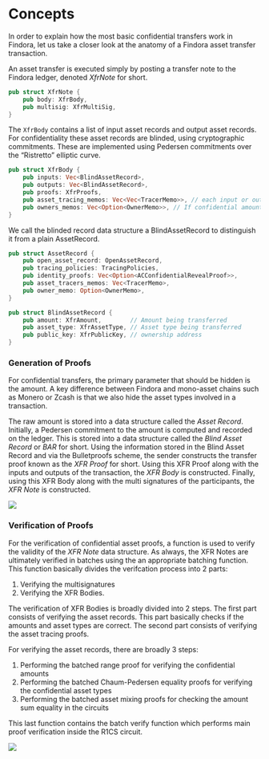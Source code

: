 # Concepts

In order to explain how the most basic confidential transfers work in Findora, let us take a closer look at the anatomy of a Findora asset transfer transaction.

An asset transfer is executed simply by posting a transfer note to the Findora ledger, denoted *XfrNote* for short.

```rust
pub struct XfrNote {
    pub body: XfrBody,
    pub multisig: XfrMultiSig,
}
```

The `XfrBody` contains a list of input asset records and output asset records. For confidentiality these asset records are blinded, using cryptographic commitments. These are implemented using Pedersen commitments over the “Ristretto” elliptic curve.
```rust
pub struct XfrBody {
    pub inputs: Vec<BlindAssetRecord>,
    pub outputs: Vec<BlindAssetRecord>,
    pub proofs: XfrProofs,
    pub asset_tracing_memos: Vec<Vec<TracerMemo>>, // each input or output can have a set of tracing memos
    pub owners_memos: Vec<Option<OwnerMemo>>, // If confidential amount or asset type, lock the amount and/or asset type to the public key in asset_record
}
```

We call the blinded record data structure a BlindAssetRecord to distinguish it from a plain AssetRecord.

```rust
pub struct AssetRecord {
    pub open_asset_record: OpenAssetRecord,
    pub tracing_policies: TracingPolicies,
    pub identity_proofs: Vec<Option<ACConfidentialRevealProof>>,
    pub asset_tracers_memos: Vec<TracerMemo>,
    pub owner_memo: Option<OwnerMemo>,
}
```

```rust
pub struct BlindAssetRecord {
    pub amount: XfrAmount,        // Amount being transferred
    pub asset_type: XfrAssetType, // Asset type being transferred
    pub public_key: XfrPublicKey, // ownership address
}
``` 

### Generation of Proofs

For confidential transfers, the primary parameter that should be hidden is the amount. A key difference between Findora and mono-asset chains such as Monero or Zcash is that we also hide the asset types involved in a transaction.

The raw amount is stored into a data structure called the *Asset Record*. Initially, a Pedersen commitment to the amount is computed and recorded on the ledger. This is stored into a data structure called the *Blind Asset Record* or *BAR* for short. Using the information stored in the Blind Asset Record and via the Bulletproofs scheme, the sender constructs the transfer proof known as the *XFR Proof* for short. Using this XFR Proof along with the inputs and outputs of the transaction, the *XFR Body* is constructed. Finally, using this XFR Body along with the multi signatures of the participants, the *XFR Note* is constructed.


![](https://i.imgur.com/4TnJRir.png)


### Verification of Proofs

For the verification of confidential asset proofs, a function is used to verify the validity of the *XFR Note* data structure. As always, the XFR Notes are ultimately verified in batches using the an appropriate batching function. This function basically divides the verifcation process into 2 parts:
1. Verifying the multisignatures
2. Verifying the XFR Bodies.

The verification of XFR Bodies is broadly divided into 2 steps. The first part consists of verifying the asset records. This part basically checks if the amounts and asset types are correct. The second part consists of verifying the asset tracing proofs.

For verifying the asset records, there are broadly 3 steps:
1. Performing the batched range proof for verifying the confidential amounts
2. Performing the batched Chaum-Pedersen equality proofs for verifying the confidential asset types
3. Performing the batched asset mixing proofs for checking the amount sum equality in the circuits

This last function contains the batch verify function which performs main proof verification inside the R1CS circuit.

![](https://i.imgur.com/CHcWudd.png)
